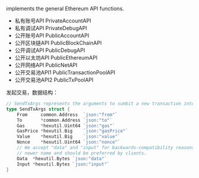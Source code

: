 implements the general Ethereum API functions.

* 私有账号API PrivateAccountAPI
* 私有调试API PrivateDebugAPI
* 公开账号API PublicAccountAPI
* 公开区块链API PublicBlockChainAPI
* 公开调试API PublicDebugAPI
* 公开以太坊API PublicEthereumAPI
* 公开网络API PublicNetAPI
* 公开交易池API1 PublicTransactionPoolAPI
* 公开交易池API2 PublicTxPoolAPI

发起交易，数据结构：

```go
// SendTxArgs represents the arguments to sumbit a new transaction into the transaction pool.
type SendTxArgs struct {
    From     common.Address  `json:"from"`
    To       *common.Address `json:"to"`
    Gas      *hexutil.Uint64 `json:"gas"`
    GasPrice *hexutil.Big    `json:"gasPrice"`
    Value    *hexutil.Big    `json:"value"`
    Nonce    *hexutil.Uint64 `json:"nonce"`
    // We accept "data" and "input" for backwards-compatibility reasons. "input" is the
    // newer name and should be preferred by clients.
    Data  *hexutil.Bytes `json:"data"`
    Input *hexutil.Bytes `json:"input"`
}
```



